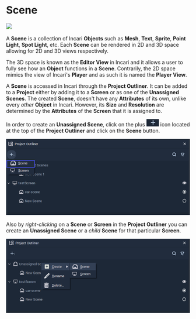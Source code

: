 # Scene

![](../../.gitbook/assets/iconscene.png)

A **Scene** is a collection of Incari **Objects** such as **Mesh**, **Text**, **Sprite**, **Point Light**, **Spot Light**, etc. Each **Scene** can be rendered in 2D and 3D space allowing for 2D and 3D views respectively. 

The 3D space is known as the **Editor View** in Incari and it allows a user to fully see how an **Object** functions in a **Scene**. Contrarily, the 2D space mimics the view of Incari's **Player** and as such it is named the **Player View**. 

A **Scene** is accessed in Incari through the **Project Outliner**. It can be added to a **Project** either by adding it to a **Screen** or as one of the **Unassigned** **Scenes**. The created **Scene**, doesn't have any **Attributes** of its own, unlike every _other_ **Object** in Incari. However, its **Size** and **Resolution** are determined by the **Attributes** of the **Screen** that it is assigned to. 

In order to create an **Unassigned Scene**, click on the plus ![](../../.gitbook/assets/objects/project-objects/scene/plusIcon.PNG) icon located at the top of the **Project Outliner** and click on the **Scene** button. 

![](../../.gitbook/assets/objects/project-objects/scene/project_outliner.PNG)

Also by *right-clicking* on a **Scene** or **Screen** in the **Project Outliner** you can create an **Unassigned Scene** or a *child* **Scene** for that particular **Screen**.

 ![](../../.gitbook/assets/objects/project-objects/scene/Unassigned_scenes.PNG)

